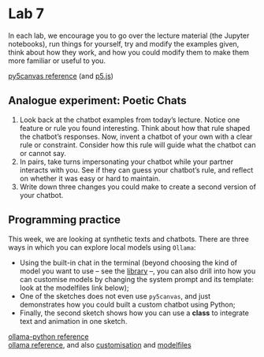 # Lab 7

In each lab, we encourage you to go over the lecture material (the Jupyter notebooks), run things for yourself, try and modify the examples given, think about how they work, and how you could modify them to make them more familiar or useful to you.

[py5canvas reference](https://github.com/colormotor/py5canvas/tree/main/docs) (and [p5.js](https://p5js.org/reference/))

## Analogue experiment: Poetic Chats

1. Look back at the chatbot examples from today’s lecture. Notice one feature or rule you found interesting. Think about how that rule shaped the chatbot’s responses. Now, invent a chatbot of your own with a clear rule or constraint. Consider how this rule will guide what the chatbot can or cannot say.
2. In pairs, take turns impersonating your chatbot while your partner interacts with you. See if they can guess your chatbot’s rule, and reflect on whether it was easy or hard to maintain.
3. Write down three changes you could make to create a second version of your chatbot.

## Programming practice

This week, we are looking at synthetic texts and chatbots. There are three ways in which you can explore local models using `Ollama`:
- Using the built-in chat in the terminal (beyond choosing the kind of model you want to use – see the [library](https://ollama.com/search) –, you can also drill into how you can customise models by changing the system prompt and its template: look at the modelfiles link below);
- One of the sketches does not even use `py5canvas`, and just demonstrates how you could built a custom chatbot using Python;
- Finally, the second sketch shows how you can use a **class** to integrate text and animation in one sketch.

[ollama-python reference](https://github.com/ollama/ollama-python/tree/9ddd5f0182d0c15274e0280154231f8149e8612a?tab=readme-ov-file#usage)  
[ollama reference](https://github.com/ollama/ollama?tab=readme-ov-file#quickstart), and also [customisation](https://github.com/ollama/ollama?tab=readme-ov-file#customize-a-model) and [modelfiles](https://github.com/ollama/ollama/blob/main/docs/modelfile.md)  
